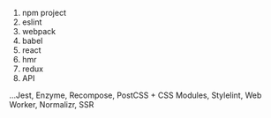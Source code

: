 1. npm project
2. eslint
3. webpack
4. babel
5. react
6. hmr
7. redux
8. API

...Jest, Enzyme, Recompose, PostCSS + CSS Modules, Stylelint, Web Worker, Normalizr, SSR